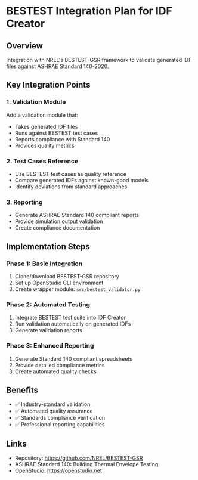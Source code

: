 # BESTEST Integration Plan for IDF Creator

## Overview
Integration with NREL's BESTEST-GSR framework to validate generated IDF files against ASHRAE Standard 140-2020.

## Key Integration Points

### 1. Validation Module
Add a validation module that:
- Takes generated IDF files
- Runs against BESTEST test cases
- Reports compliance with Standard 140
- Provides quality metrics

### 2. Test Cases Reference
- Use BESTEST test cases as quality reference
- Compare generated IDFs against known-good models
- Identify deviations from standard approaches

### 3. Reporting
- Generate ASHRAE Standard 140 compliant reports
- Provide simulation output validation
- Create compliance documentation

## Implementation Steps

### Phase 1: Basic Integration
1. Clone/download BESTEST-GSR repository
2. Set up OpenStudio CLI environment
3. Create wrapper module: `src/bestest_validator.py`

### Phase 2: Automated Testing
1. Integrate BESTEST test suite into IDF Creator
2. Run validation automatically on generated IDFs
3. Generate validation reports

### Phase 3: Enhanced Reporting
1. Generate Standard 140 compliant spreadsheets
2. Provide detailed compliance metrics
3. Create automated quality checks

## Benefits
- ✅ Industry-standard validation
- ✅ Automated quality assurance
- ✅ Standards compliance verification
- ✅ Professional reporting capabilities

## Links
- Repository: https://github.com/NREL/BESTEST-GSR
- ASHRAE Standard 140: Building Thermal Envelope Testing
- OpenStudio: https://openstudio.net







